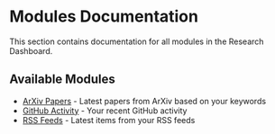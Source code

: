# Modules Documentation

This section contains documentation for all modules in the Research Dashboard.

## Available Modules

- [ArXiv Papers](./arxiv.md) - Latest papers from ArXiv based on your keywords
- [GitHub Activity](./github.md) - Your recent GitHub activity
- [RSS Feeds](./rss.md) - Latest items from your RSS feeds
